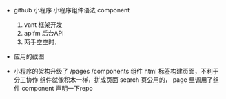 - github 小程序
    小程序组件语法
    component
    1. vant 框架开发
    2. apifm 后台API
    3. 两手空空时，

- 应用的截图
- 小程序的架构升级了
    /pages 
    /components  组件
    html 标签构建页面，不利于分工协作
    组件就像积木一样，拼成页面
    search 页公用的，
    page 里调用了组件 <component-name repo="item"></component-name>
    component 声明一下repo